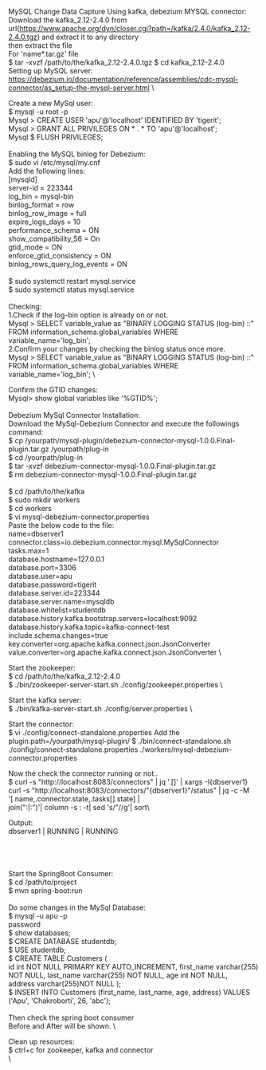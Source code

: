 MySQL Change Data Capture Using kafka, debezium MYSQL connector: \
Download the kafka_2.12-2.4.0 from url(https://www.apache.org/dyn/closer.cgi?path=/kafka/2.4.0/kafka_2.12-2.4.0.tgz) and extract it to any directory \
then extract the file\
For 'name*.tar.gz' file\
$ tar -xvzf /path/to/the/kafka_2.12-2.4.0.tgz
$ cd kafka_2.12-2.4.0
\
Setting up MySQL server: \
https://debezium.io/documentation/reference/assemblies/cdc-mysql-connector/as_setup-the-mysql-server.html \

Create a new MySql user: \
$ mysql -u root -p \
Mysql > CREATE USER 'apu'@'localhost' IDENTIFIED BY 'tigerit'; \
Mysql > GRANT ALL PRIVILEGES ON * . * TO 'apu'@'localhost'; \
Mysql $ FLUSH PRIVILEGES; \
\
Enabling the MySQL binlog for Debezium: \
$ sudo vi /etc/mysql/my.cnf \
Add the following lines: \
[mysqld] \
server-id         = 223344 \
log_bin           = mysql-bin \
binlog_format     = row \
binlog_row_image  = full \
expire_logs_days  = 10 \
performance_schema = ON \
show_compatibility_56 = On \
gtid_mode = ON \
enforce_gtid_consistency = ON \
binlog_rows_query_log_events = ON \
\
$ sudo systemctl restart mysql.service \
$ sudo systemctl status mysql.service \
\
Checking: \
1.Check if the log-bin option is already on or not. \
Mysql > SELECT variable_value as "BINARY LOGGING STATUS (log-bin) ::" 
FROM information_schema.global_variables WHERE variable_name='log_bin'; \
2.Confirm your changes by checking the binlog status once more. \
Mysql > SELECT variable_value as "BINARY LOGGING STATUS (log-bin) ::"
FROM information_schema.global_variables WHERE variable_name='log_bin'; \

Confirm the GTID changes: \
Mysql> show global variables like '%GTID%';\
\
Debezium MySql Connector Installation: \
Download the MySql-Debezium Connector and execute the followings command: \
$ cp /yourpath/mysql-plugin/debezium-connector-mysql-1.0.0.Final-plugin.tar.gz /yourpath/plug-in \
$ cd /yourpath/plug-in \
$ tar -xvzf debezium-connector-mysql-1.0.0.Final-plugin.tar.gz \
$ rm debezium-connector-mysql-1.0.0.Final-plugin.tar.gz \
\
$ cd /path/to/the/kafka \
$ sudo mkdir workers \
$ cd workers \
$ vi mysql-debezium-connector.properties \
Paste the below code to the file: \
name=dbserver1 \
connector.class=io.debezium.connector.mysql.MySqlConnector \
tasks.max=1 \
database.hostname=127.0.0.1 \
database.port=3306 \
database.user=apu \
database.password=tigerit \
database.server.id=223344 \
database.server.name=mysqldb \
database.whitelist=studentdb \
database.history.kafka.bootstrap.servers=localhost:9092 \
database.history.kafka.topic=kafka-connect-test \
include.schema.changes=true \
key.converter=org.apache.kafka.connect.json.JsonConverter \
value.converter=org.apache.kafka.connect.json.JsonConverter \

Start the zookeeper: \
$ cd /path/to/the/kafka_2.12-2.4.0 \
$ ./bin/zookeeper-server-start.sh ./config/zookeeper.properties \

Start the kafka server: \
$ ./bin/kafka-server-start.sh ./config/server.properties \

Start the connector: \
$ vi ./config/connect-standalone.properties
Add the plugin.path=/yourpath/mysql-plugin/
$ ./bin/connect-standalone.sh ./config/connect-standalone.properties ./workers/mysql-debezium-connector.properties

Now the check the connector running or not.. \
$ curl -s "http://localhost:8083/connectors" | jq '.[]' | xargs -I{dbserver1} curl -s "http://localhost:8083/connectors/"{dbserver1}"/status" | jq -c -M '[.name,.connector.state,.tasks[].state] |  
join(":|:")'| column -s : -t| sed 's/"//g'| sort\

Output:\
dbserver1 | RUNNING | RUNNING\
\
\
\
\
Start the SpringBoot Consumer:\
$ cd /path/to/project\
$ mvn spring-boot:run\
\
Do some changes in the MySql Database:\
$ mysql -u apu -p\
password\
$ show databases;\
$ CREATE DATABASE  studentdb;\
$ USE studentdb;\
$ CREATE TABLE Customers (\
   id int NOT NULL PRIMARY KEY AUTO_INCREMENT,
   first_name varchar(255) NOT NULL,
   last_name varchar(255) NOT NULL,
   age int NOT NULL,   
address varchar(255)NOT NULL
);\
$ INSERT INTO Customers (first_name, last_name, age, address)
VALUES ('Apu', 'Chakroborti', 26, 'abc');\
\
Then check the spring boot consumer\
Before and After will be shown. \

Clean up resources:\
$ ctrl+c for zookeeper, kafka and connector \
\

